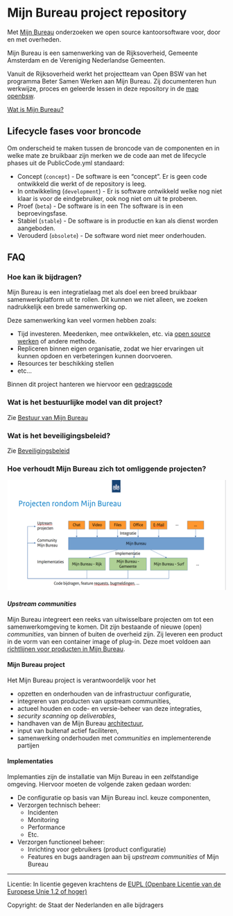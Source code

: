 # Mijn Bureau project repository

Met [Mijn Bureau](index.md) onderzoeken we open source kantoorsoftware voor,
door en met overheden.

Mijn Bureau is een samenwerking van de Rijksoverheid, Gemeente Amsterdam en de
Vereniging Nederlandse Gemeenten.

Vanuit de Rijksoverheid werkt het projectteam van Open BSW van het programma
Beter Samen Werken aan Mijn Bureau. Zij documenteren hun werkwijze, proces en
geleerde lessen in deze repository in de [map openbsw](openbsw/index.md).

[Wat is Mijn Bureau?](index.md)

## Lifecycle fases voor broncode

Om onderscheid te maken tussen de broncode van de componenten en in welke mate
ze bruikbaar zijn merken we de code aan met de lifecycle phases uit de
PublicCode.yml standaard:

- Concept (`concept`) - De software is een “concept”. Er is geen code ontwikkeld
  die werkt of de repository is leeg.
- In ontwikkeling (`development`) - Er is software ontwikkeld welke nog niet
  klaar is voor de eindgebruiker, ook nog niet om uit te proberen.
- Proef (`beta`) - De software is in een The software is in een beproevingsfase.
- Stabiel (`stable`) - De software is in productie en kan als dienst worden
  aangeboden.
- Verouderd (`obsolete`) - De software word niet meer onderhouden.

## FAQ

### Hoe kan ik bijdragen?

Mijn Bureau is een integratielaag met als doel een breed bruikbaar
samenwerkplatform uit te rollen. Dit kunnen we niet alleen, we zoeken
nadrukkelijk een brede samenwerking op.

Deze samenwerking kan veel vormen hebben zoals:

- Tijd investeren. Meedenken, mee ontwikkelen, etc. via
  [open source werken](CONTRIBUTING.md) of andere methode.
- Repliceren binnen eigen organisatie, zodat we hier ervaringen uit kunnen
  opdoen en verbeteringen kunnen doorvoeren.
- Resources ter beschikking stellen
- etc...

Binnen dit project hanteren we hiervoor een [gedragscode](CODE_OF_CONDUCT.md)

### Wat is het bestuurlijke model van dit project?

Zie [Bestuur van Mijn Bureau](GOVERNANCE.md)

### Wat is het beveiligingsbeleid?

Zie [Beveiligingsbeleid](SECURITY.md)

### Hoe verhoudt Mijn Bureau zich tot omliggende projecten?

![Projecten rondom Mijn Bureau](assets/Projecten-rondom-Mijn-Bureau.png "Projecten rondom Mijn Bureau")

#### _Upstream communities_

Mijn Bureau integreert een reeks van uitwisselbare projecten om tot een
samenwerkomgeving te komen. Dit zijn bestaande of nieuwe (open) _communities_,
van binnen of buiten de overheid zijn. Zij leveren een product in de vorm van
een container image of plug-in. Deze moet voldoen aan [richtlijnen voor producten
in Mijn Bureau](openbsw/architectuur/index.md).

#### Mijn Bureau project

Het Mijn Bureau project is verantwoordelijk voor het
* opzetten en onderhouden van de infrastructuur configuratie,
* integreren van producten van upstream communities,
* actueel houden en code- en versie-beheer van deze integraties, 
* _security scanning_ op _deliverables_,
* handhaven van de Mijn Bureau [architectuur](openbsw/architectuur/index.md),
* input van buitenaf actief faciliteren,
* samenwerking onderhouden met _communities_ en implementerende partijen

#### Implementaties

Implemanties zijn de installatie van Mijn Bureau in een zelfstandige omgeving.
Hiervoor moeten de volgende zaken gedaan worden:
* De configuratie op basis van Mijn Bureau incl. keuze componenten,
* Verzorgen technisch beheer:
  * Incidenten
  * Monitoring
  * Performance
  * Etc.
* Verzorgen functioneel beheer:
  * Inrichting voor gebruikers (product configuratie)
  * Features en bugs aandragen aan bij _upstream communities_ of Mijn Bureau

---

Licentie: In licentie gegeven krachtens de
[EUPL (Openbare Licentie van de Europese Unie 1.2 of hoger)](LICENSE.md)

Copyright: de Staat der Nederlanden en alle bijdragers
